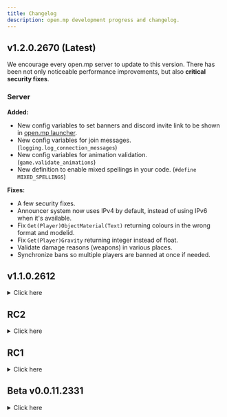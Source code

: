```yaml
---
title: Changelog
description: open.mp development progress and changelog.
---
```


## **v1.2.0.2670 (Latest)**

We encourage every open.mp server to update to this version. There has been not only noticeable performance improvements, but also **critical security fixes**.

### Server

**Added:**

- New config variables to set banners and discord invite link to be shown in [open.mp launcher](https://github.com/openmultiplayer/launcher/releases/latest).
- New config variables for join messages. (`logging.log_connection_messages`)
- New config variables for animation validation. (`game.validate_animations`)
- New definition to enable mixed spellings in your code. (`#define MIXED_SPELLINGS`)

**Fixes:**

- A few security fixes.
- Announcer system now uses IPv4 by default, instead of using IPv6 when it's available.
- Fix `Get(Player)ObjectMaterial(Text)` returning colours in the wrong format and modelid.
- Fix `Get(Player)Gravity` returning integer instead of float.
- Validate damage reasons (weapons) in various places.
- Synchronize bans so multiple players are banned at once if needed.

## **v1.1.0.2612**

<details style='cursor:pointer'>
<summary>Click here</summary>

open.mp is now out of RC phase, and we are happy to announce we are finally stable enough to go down the consistent development road. with v1.1.0.2612, we fixed a lot of bugs and issues, and resolved so many behavior differences. so make sure you update to latest builds and run your server smoothly.

open.mp launcher is finally out, you can now reliably browse servers, select a server you want to play on, and join it!
Bringing a lot of new features into it, you're going to have a much better experience compared to old experience you always had to have with samp launcher.
It can be found at https://github.com/openmultiplayer/launcher/releases

### Server

**Added:**

- x64 version of omp-server.
- Add `.so` to plugin names automatically.

**Changes:**

- Return `estimatedTime` in `Move(Player)Object` functions.

**Fixes:**

- Fixed `GetVehicleLastDriver` returning 0 when invalid `vehicleid` is passed.

</details>

## RC2

<details style='cursor:pointer'>
<summary>Click here</summary>

Release Candidate 2 (RC2) of the open.mp server.

### Server

**New functions:**

- [GetPlayerMarkerForPlayer](scripting/functions/GetPlayerMarkerForPlayer)

**Deprecated functions:**

- GetPlayer3DTextLabelVirtualW
- SetPlayer3DTextLabelDrawDist
- GetPlayer3DTextLabelDrawDist
- SendClientMessagef
- GameTextForPlayerf
- SendPlayerMessageToPlayerf
- SendClientMessageToAllf
- GameTextForAllf
- SendPlayerMessageToAllf
- SendRconCommandf
- AllowAdminTeleport
- GetPlayerPoolSize
- GetVehiclePoolSize
- GetActorPoolSize
- GetServerVarAsString
- GetServerVarAsFloat
- TextDrawColor
- TextDrawBoxColor
- TextDrawBackgroundColor
- TextDrawSetPreviewVehCol
- PlayerTextDrawColor
- PlayerTextDrawBoxColor
- PlayerTextDrawBackgroundColor
- PlayerTextDrawSetPreviewVehCol
- TextDrawGetColor
- TextDrawGetBoxColor
- TextDrawGetBackgroundColor
- TextDrawGetPreviewVehCol
- PlayerTextDrawGetColor
- PlayerTextDrawGetBoxColor
- PlayerTextDrawGetBackgroundCol
- PlayerTextDrawGetPreviewVehCol
- db_num_rows
- db_get_mem_handle
- db_get_result_mem_handle
- SelectObject
- EditObject
- EditPlayerObject
- CancelEdit
- SetObjectsDefaultCameraCol
- SetObjectNoCameraCol
- IsObjectNoCameraCol
- SetPlayerObjectNoCameraCol
- IsPlayerObjectNoCameraCol
- GetPlayerCameraTargetPlayerObj
- GetObjectTarget
- GetPlayerObjectTarget
- GetPlayerDialog
- fmkdir
- dcreate
- GetVehicleTower
- ChangeVehicleColor

**Fixes:**

- Fix `.so` being required on Linux legacy plugins.
- Attached objects are correctly shown to other players.
- Fix a crash when loading invalid pawn memory.

</details>

## RC1

<details style='cursor:pointer'>
<summary>Click here</summary>

Release Candidate 1 (RC1) of the open.mp server! We're now out of beta. 

### Server

**Added:**

- Added `{Float,_}:...` to `AddMenuItem`, `Create3DTextLabel`, `CreateMenu`, `CreatePlayer3DTextLabel`, `CreatePlayerTextDraw`, `GameTextForAll`, `GameTextForPlayer`, `PlayerTextDrawSetString`, `SendClientMessage`, `SendClientMessageToAll`, `SendRconCommand`, `SetMenuColumnHeader`, `SetObjectMaterialText`, `SetPlayerObjectMaterialText`, `SetPVarString`, `SetSVarString`, `ShowPlayerDialog`, `TextDrawCreate`, `TextDrawSetString`, `Update3DTextLabelText`, `UpdatePlayer3DTextLabelText` functions. They all format now.

**Fixes:**

- Memory reduction.

</details>

## Beta v0.0.11.2331

<details style='cursor:pointer'>
<summary>Click here</summary>

### Server

**New functions:**

- [TogglePlayerWidescreen](scripting/functions/TogglePlayerWidescreen)
- [IsPlayerWidescreenToggled](scripting/functions/IsPlayerWidescreenToggled)
- [GetSpawnInfo](scripting/functions/GetSpawnInfo)
- [GetPlayerSkillLevel](scripting/functions/GetPlayerSkillLevel)
- [GetPlayerWeather](scripting/functions/GetPlayerWeather)
- [IsPlayerCheckpointActive](scripting/functions/IsPlayerCheckpointActive)
- [GetPlayerCheckpoint](scripting/functions/GetPlayerCheckpoint)
- [IsPlayerRaceCheckpointActive](scripting/functions/IsPlayerRaceCheckpointActive)
- [GetPlayerRaceCheckpoint](scripting/functions/GetPlayerRaceCheckpoint)
- [GetPlayerWorldBounds](scripting/functions/GetPlayerWorldBounds)
- [IsPlayerInModShop](scripting/functions/IsPlayerInModShop)
- [GetPlayerSirenState](scripting/functions/GetPlayerSirenState)
- [GetPlayerLandingGearState](scripting/functions/GetPlayerLandingGearState)
- [GetPlayerHydraReactorAngle](scripting/functions/GetPlayerHydraReactorAngle)
- [GetPlayerTrainSpeed](scripting/functions/GetPlayerTrainSpeed)
- [GetPlayerZAim](scripting/functions/GetPlayerZAim)
- [GetPlayerSurfingOffsets](scripting/functions/GetPlayerSurfingOffsets)
- [GetPlayerRotationQuat](scripting/functions/GetPlayerRotationQuat)
- [GetPlayerDialogID](scripting/functions/GetPlayerDialogID)
- [GetPlayerSpectateID](scripting/functions/GetPlayerSpectateID)
- [GetPlayerSpectateType](scripting/functions/GetPlayerSpectateType)
- [GetPlayerRawIp](scripting/functions/GetPlayerRawIp)
- [SetPlayerGravity](scripting/functions/SetPlayerGravity)
- [GetPlayerGravity](scripting/functions/GetPlayerGravity)
- [SetPlayerAdmin](scripting/functions/SetPlayerAdmin)
- [IsPlayerSpawned](scripting/functions/IsPlayerSpawned)
- [IsPlayerControllable](scripting/functions/IsPlayerControllable)
- [IsPlayerCameraTargetEnabled](scripting/functions/IsPlayerCameraTargetEnabled)
- [TogglePlayerGhostMode](scripting/functions/TogglePlayerGhostMode)
- [GetPlayerGhostMode](scripting/functions/GetPlayerGhostMode)
- [GetPlayerBuildingsRemoved](scripting/functions/GetPlayerBuildingsRemoved)
- [GetPlayerAttachedObject](scripting/functions/GetPlayerAttachedObject)
- [SendClientMessagef](scripting/functions/SendClientMessagef)
- [GameTextForPlayerf](scripting/functions/GameTextForPlayerf)
- [SendPlayerMessageToPlayerf](scripting/functions/SendPlayerMessageToPlayerf)
- [RemovePlayerWeapon](scripting/functions/RemovePlayerWeapon)
- [HidePlayerDialog](scripting/functions/HidePlayerDialog)
- [IsPlayerUsingOfficialClient](scripting/functions/IsPlayerUsingOfficialClient)
- [AllowPlayerTeleport](scripting/functions/AllowPlayerTeleport)
- [IsPlayerTeleportAllowed](scripting/functions/IsPlayerTeleportAllowed)
- [AllowPlayerWeapons](scripting/functions/AllowPlayerWeapons)
- [ArePlayerWeaponsAllowed](scripting/functions/ArePlayerWeaponsAllowed)
- [IsValidTextDraw](scripting/functions/IsValidTextDraw)
- [IsTextDrawVisibleForPlayer](scripting/functions/IsTextDrawVisibleForPlayer)
- [TextDrawGetString](scripting/functions/TextDrawGetString)
- [TextDrawSetPos](scripting/functions/TextDrawSetPos)
- [TextDrawGetLetterSize](scripting/functions/TextDrawGetLetterSize)
- [TextDrawGetTextSize](scripting/functions/TextDrawGetTextSize)
- [TextDrawGetPos](scripting/functions/TextDrawGetPos)
- [TextDrawGetColor](scripting/functions/TextDrawGetColor)
- [TextDrawGetBoxColor](scripting/functions/TextDrawGetBoxColor)
- [TextDrawGetBackgroundColor](scripting/functions/TextDrawGetBackgroundColor)
- [TextDrawGetShadow](scripting/functions/TextDrawGetShadow)
- [TextDrawGetOutline](scripting/functions/TextDrawGetOutline)
- [TextDrawGetFont](scripting/functions/TextDrawGetFont)
- [TextDrawIsBox](scripting/functions/TextDrawIsBox)
- [TextDrawIsProportional](scripting/functions/TextDrawIsProportional)
- [TextDrawIsSelectable](scripting/functions/TextDrawIsSelectable)
- [TextDrawGetAlignment](scripting/functions/TextDrawGetAlignment)
- [TextDrawGetPreviewModel](scripting/functions/TextDrawGetPreviewModel)
- [TextDrawGetPreviewRot](scripting/functions/TextDrawGetPreviewRot)
- [TextDrawGetPreviewVehCol](scripting/functions/TextDrawGetPreviewVehCol)
- [TextDrawSetStringForPlayer](scripting/functions/TextDrawSetStringForPlayer)
- [IsValidPlayerTextDraw](scripting/functions/IsValidPlayerTextDraw)
- [IsPlayerTextDrawVisible](scripting/functions/IsPlayerTextDrawVisible)
- [PlayerTextDrawGetString](scripting/functions/PlayerTextDrawGetString)
- [PlayerTextDrawSetPos](scripting/functions/PlayerTextDrawSetPos)
- [PlayerTextDrawGetLetterSize](scripting/functions/PlayerTextDrawGetLetterSize)
- [PlayerTextDrawGetTextSize](scripting/functions/PlayerTextDrawGetTextSize)
- [PlayerTextDrawGetPos](scripting/functions/PlayerTextDrawGetPos)
- [PlayerTextDrawGetColor](scripting/functions/PlayerTextDrawGetColor)
- [PlayerTextDrawGetBoxColor](scripting/functions/PlayerTextDrawGetBoxColor)
- [PlayerTextDrawGetBackgroundCol](scripting/functions/PlayerTextDrawGetBackgroundCol)
- [PlayerTextDrawGetShadow](scripting/functions/PlayerTextDrawGetShadow)
- [PlayerTextDrawGetOutline](scripting/functions/PlayerTextDrawGetOutline)
- [PlayerTextDrawGetFont](scripting/functions/PlayerTextDrawGetFont)
- [PlayerTextDrawIsBox](scripting/functions/PlayerTextDrawIsBox)
- [PlayerTextDrawIsProportional](scripting/functions/PlayerTextDrawIsProportional)
- [PlayerTextDrawIsSelectable](scripting/functions/PlayerTextDrawIsSelectable)
- [PlayerTextDrawGetAlignment](scripting/functions/PlayerTextDrawGetAlignment)
- [PlayerTextDrawGetPreviewModel](scripting/functions/PlayerTextDrawGetPreviewModel)
- [PlayerTextDrawGetPreviewRot](scripting/functions/PlayerTextDrawGetPreviewRot)
- [PlayerTextDrawGetPreviewVehCol](scripting/functions/PlayerTextDrawGetPreviewVehCol)
- [IsValidGangZone](scripting/functions/IsValidGangZone)
- [IsPlayerInGangZone](scripting/functions/IsPlayerInGangZone)
- [IsGangZoneVisibleForPlayer](scripting/functions/IsGangZoneVisibleForPlayer)
- [GangZoneGetColorForPlayer](scripting/functions/GangZoneGetColorForPlayer)
- [GangZoneGetFlashColorForPlayer](scripting/functions/GangZoneGetFlashColorForPlayer)
- [IsGangZoneFlashingForPlayer](scripting/functions/IsGangZoneFlashingForPlayer)
- [GangZoneGetPos](scripting/functions/GangZoneGetPos)
- [UseGangZoneCheck](scripting/functions/UseGangZoneCheck)
- [CreatePlayerGangZone](scripting/functions/CreatePlayerGangZone)
- [PlayerGangZoneDestroy](scripting/functions/PlayerGangZoneDestroy)
- [PlayerGangZoneShow](scripting/functions/PlayerGangZoneShow)
- [PlayerGangZoneHide](scripting/functions/PlayerGangZoneHide)
- [PlayerGangZoneFlash](scripting/functions/PlayerGangZoneFlash)
- [PlayerGangZoneStopFlash](scripting/functions/PlayerGangZoneStopFlash)
- [IsValidPlayerGangZone](scripting/functions/IsValidPlayerGangZone)
- [IsPlayerInPlayerGangZone](scripting/functions/IsPlayerInPlayerGangZone)
- [IsPlayerGangZoneVisible](scripting/functions/IsPlayerGangZoneVisible)
- [PlayerGangZoneGetColor](scripting/functions/PlayerGangZoneGetColor)
- [PlayerGangZoneGetFlashColor](scripting/functions/PlayerGangZoneGetFlashColor)
- [IsPlayerGangZoneFlashing](scripting/functions/IsPlayerGangZoneFlashing)
- [PlayerGangZoneGetPos](scripting/functions/PlayerGangZoneGetPos)
- [UsePlayerGangZoneCheck](scripting/functions/UsePlayerGangZoneCheck)
- [GetObjectDrawDistance](scripting/functions/GetObjectDrawDistance)
- [GetObjectMoveSpeed](scripting/functions/GetObjectMoveSpeed)
- [GetObjectTarget](scripting/functions/GetObjectTarget)
- [GetObjectMovingTargetPos](scripting/functions/GetObjectMovingTargetPos)
- [GetObjectMovingTargetRot](scripting/functions/GetObjectMovingTargetRot)
- [GetObjectAttachedData](scripting/functions/GetObjectAttachedData)
- [GetObjectAttachedOffset](scripting/functions/GetObjectAttachedOffset)
- [GetObjectSyncRotation](scripting/functions/GetObjectSyncRotation)
- [IsObjectMaterialSlotUsed](scripting/functions/IsObjectMaterialSlotUsed)
- [GetObjectMaterial](scripting/functions/GetObjectMaterial)
- [GetObjectMaterialText](scripting/functions/GetObjectMaterialText)
- [IsObjectNoCameraCol](scripting/functions/IsObjectNoCameraCol)
- [GetPlayerObjectDrawDistance](scripting/functions/GetPlayerObjectDrawDistance)
- [SetPlayerObjectMoveSpeed](scripting/functions/SetPlayerObjectMoveSpeed)
- [GetPlayerObjectMoveSpeed](scripting/functions/GetPlayerObjectMoveSpeed)
- [GetPlayerObjectTarget](scripting/functions/GetPlayerObjectTarget)
- [GetPlayerObjectMovingTargetPos](scripting/functions/GetPlayerObjectMovingTargetPos)
- [GetPlayerObjectMovingTargetRot](scripting/functions/GetPlayerObjectMovingTargetRot)
- [GetPlayerObjectAttachedData](scripting/functions/GetPlayerObjectAttachedData)
- [GetPlayerObjectAttachedOffset](scripting/functions/GetPlayerObjectAttachedOffset)
- [GetPlayerObjectSyncRotation](scripting/functions/GetPlayerObjectSyncRotation)
- [IsPlayerObjectMaterialSlotUsed](scripting/functions/IsPlayerObjectMaterialSlotUsed)
- [GetPlayerObjectMaterial](scripting/functions/GetPlayerObjectMaterial)
- [GetPlayerObjectMaterialText](scripting/functions/GetPlayerObjectMaterialText)
- [IsPlayerObjectNoCameraCol](scripting/functions/IsPlayerObjectNoCameraCol)
- [GetPlayerSurfingPlayerObjectID](scripting/functions/GetPlayerSurfingPlayerObjectID)
- [GetPlayerCameraTargetPlayerObj](scripting/functions/GetPlayerCameraTargetPlayerObj)
- [GetObjectType](scripting/functions/GetObjectType)
- [IsValidPickup](scripting/functions/IsValidPickup)
- [IsPickupStreamedIn](scripting/functions/IsPickupStreamedIn)
- [GetPickupPos](scripting/functions/GetPickupPos)
- [GetPickupModel](scripting/functions/GetPickupModel)
- [GetPickupType](scripting/functions/GetPickupType)
- [GetPickupVirtualWorld](scripting/functions/GetPickupVirtualWorld)
- [SetPickupPos](scripting/functions/SetPickupPos)
- [SetPickupModel](scripting/functions/SetPickupModel)
- [SetPickupType](scripting/functions/SetPickupType)
- [SetPickupVirtualWorld](scripting/functions/SetPickupVirtualWorld)
- [ShowPickupForPlayer](scripting/functions/ShowPickupForPlayer)
- [HidePickupForPlayer](scripting/functions/HidePickupForPlayer)
- [IsPickupHiddenForPlayer](scripting/functions/IsPickupHiddenForPlayer)
- [IsMenuDisabled](scripting/functions/IsMenuDisabled)
- [IsMenuRowDisabled](scripting/functions/IsMenuRowDisabled)
- [GetMenuColumns](scripting/functions/GetMenuColumns)
- [GetMenuItems](scripting/functions/GetMenuItems)
- [GetMenuPos](scripting/functions/GetMenuPos)
- [GetMenuColumnWidth](scripting/functions/GetMenuColumnWidth)
- [GetMenuColumnHeader](scripting/functions/GetMenuColumnHeader)
- [GetMenuItem](scripting/functions/GetMenuItem)
- [IsValid3DTextLabel](scripting/functions/IsValid3DTextLabel)
- [Is3DTextLabelStreamedIn](scripting/functions/Is3DTextLabelStreamedIn)
- [Get3DTextLabelText](scripting/functions/Get3DTextLabelText)
- [Get3DTextLabelColor](scripting/functions/Get3DTextLabelColor)
- [Get3DTextLabelPos](scripting/functions/Get3DTextLabelPos)
- [Set3DTextLabelDrawDistance](scripting/functions/Set3DTextLabelDrawDistance)
- [Get3DTextLabelDrawDistance](scripting/functions/Get3DTextLabelDrawDistance)
- [Get3DTextLabelLOS](scripting/functions/Get3DTextLabelLOS)
- [Set3DTextLabelLOS](scripting/functions/Set3DTextLabelLOS)
- [Set3DTextLabelVirtualWorld](scripting/functions/Set3DTextLabelVirtualWorld)
- [Get3DTextLabelVirtualWorld](scripting/functions/Get3DTextLabelVirtualWorld)
- [Get3DTextLabelAttachedData](scripting/functions/Get3DTextLabelAttachedData)
- [IsValidPlayer3DTextLabel](scripting/functions/IsValidPlayer3DTextLabel)
- [GetPlayer3DTextLabelText](scripting/functions/GetPlayer3DTextLabelText)
- [GetPlayer3DTextLabelColor](scripting/functions/GetPlayer3DTextLabelColor)
- [GetPlayer3DTextLabelPos](scripting/functions/GetPlayer3DTextLabelPos)
- [SetPlayer3DTextLabelDrawDist](scripting/functions/SetPlayer3DTextLabelDrawDist)
- [GetPlayer3DTextLabelDrawDist](scripting/functions/GetPlayer3DTextLabelDrawDist)
- [GetPlayer3DTextLabelLOS](scripting/functions/GetPlayer3DTextLabelLOS)
- [SetPlayer3DTextLabelLOS](scripting/functions/SetPlayer3DTextLabelLOS)
- [GetPlayer3DTextLabelVirtualW](scripting/functions/GetPlayer3DTextLabelVirtualW)
- [GetPlayer3DTextLabelAttached](scripting/functions/GetPlayer3DTextLabelAttached)
- [GetVehicleSpawnInfo](scripting/functions/GetVehicleSpawnInfo)
- [SetVehicleSpawnInfo](scripting/functions/SetVehicleSpawnInfo)
- [GetVehicleColor](scripting/functions/GetVehicleColor)
- [GetVehiclePaintjob](scripting/functions/GetVehiclePaintjob)
- [GetVehicleInterior](scripting/functions/GetVehicleInterior)
- [GetVehicleNumberPlate](scripting/functions/GetVehicleNumberPlate)
- [SetVehicleRespawnDelay](scripting/functions/SetVehicleRespawnDelay)
- [GetVehicleRespawnDelay](scripting/functions/GetVehicleRespawnDelay)
- [GetVehicleTower](scripting/functions/GetVehicleTower)
- [GetVehicleCab](scripting/functions/GetVehicleCab)
- [GetVehicleOccupiedTick](scripting/functions/GetVehicleOccupiedTick)
- [HasVehicleBeenOccupied](scripting/functions/HasVehicleBeenOccupied)
- [IsVehicleOccupied](scripting/functions/IsVehicleOccupied)
- [GetVehicleRespawnTick](scripting/functions/GetVehicleRespawnTick)
- [IsVehicleDead](scripting/functions/IsVehicleDead)
- [ToggleVehicleSirenEnabled](scripting/functions/ToggleVehicleSirenEnabled)
- [IsVehicleSirenEnabled](scripting/functions/IsVehicleSirenEnabled)
- [GetVehicleModelCount](scripting/functions/GetVehicleModelCount)
- [GetVehicleLastDriver](scripting/functions/GetVehicleLastDriver)
- [GetVehicleDriver](scripting/functions/GetVehicleDriver)
- [GetVehicleModelsUsed](scripting/functions/GetVehicleModelsUsed)
- [GetVehicleSirenState](scripting/functions/GetVehicleSirenState)
- [GetVehicleLandingGearState](scripting/functions/GetVehicleLandingGearState)
- [GetVehicleHydraReactorAngle](scripting/functions/GetVehicleHydraReactorAngle)
- [GetVehicleTrainSpeed](scripting/functions/GetVehicleTrainSpeed)
- [GetVehicleMatrix](scripting/functions/GetVehicleMatrix)
- [GetActorSkin](scripting/functions/GetActorSkin)
- [SetActorSkin](scripting/functions/SetActorSkin)
- [GetActorSpawnInfo](scripting/functions/GetActorSpawnInfo)
- [GetActorAnimation](scripting/functions/GetActorAnimation)
- [ToggleChatTextReplacement](scripting/functions/ToggleChatTextReplacement)
- [ChatTextReplacementToggled](scripting/functions/ChatTextReplacementToggled)
- [GetAvailableClasses](scripting/functions/GetAvailableClasses)
- [GetPlayerClass](scripting/functions/GetPlayerClass)
- [EditPlayerClass](scripting/functions/EditPlayerClass)
- [GetWeaponSlot](scripting/functions/GetWeaponSlot)
- [ClearBanList](scripting/functions/ClearBanList)
- [IsBanned](scripting/functions/IsBanned)
- [IsValidNickName](scripting/functions/IsValidNickName)
- [AllowNickNameCharacter](scripting/functions/AllowNickNameCharacter)
- [IsNickNameCharacterAllowed](scripting/functions/IsNickNameCharacterAllowed)
- [AddServerRule](scripting/functions/AddServerRule)
- [SetServerRule](scripting/functions/SetServerRule)
- [IsValidServerRule](scripting/functions/IsValidServerRule)
- [RemoveServerRule](scripting/functions/RemoveServerRule)
- [SendClientMessageToAllf](scripting/functions/SendClientMessageToAllf)
- [GameTextForAllf](scripting/functions/GameTextForAllf)
- [SendPlayerMessageToAllf](scripting/functions/SendPlayerMessageToAllf)
- [SendRconCommandf](scripting/functions/SendRconCommandf)
- [GetRunningTimers](scripting/functions/GetRunningTimers)
- [GetVehicles](scripting/functions/GetVehicles)
- [GetPlayers](scripting/functions/GetPlayers)
- [GetActors](scripting/functions/GetActors)
- [AllowAdminTeleport](scripting/functions/AllowAdminTeleport)
- [IsAdminTeleportAllowed](scripting/functions/IsAdminTeleportAllowed)
- [AllowInteriorWeapons](scripting/functions/AllowInteriorWeapons)
- [AreInteriorWeaponsAllowed](scripting/functions/AreInteriorWeaponsAllowed)
- [AreAllAnimationsEnabled](scripting/functions/AreAllAnimationsEnabled)
- [EnableAllAnimations](scripting/functions/EnableAllAnimations)
- [GetWeather](scripting/functions/GetWeather)

**New callbacks:**

- [OnPlayerEnterGangZone](scripting/callbacks/OnPlayerEnterGangZone)
- [OnPlayerLeaveGangZone](scripting/callbacks/OnPlayerLeaveGangZone)
- [OnPlayerClickGangZone](scripting/callbacks/OnPlayerClickGangZone)
- [OnPlayerEnterPlayerGangZone](scripting/callbacks/OnPlayerEnterPlayerGangZone)
- [OnPlayerLeavePlayerGangZone](scripting/callbacks/OnPlayerLeavePlayerGangZone)
- [OnPlayerClickPlayerGangZone](scripting/callbacks/OnPlayerClickPlayerGangZone)
- [OnPickupStreamIn](../scripting/callbacks/OnPickupStreamIn)
- [OnPickupStreamOut](../scripting/callbacks/OnPickupStreamOut)
- [OnPlayerPickUpPlayerPickup](../scripting/callbacks/OnPlayerPickUpPlayerPickup)
- [OnPlayerPickupStreamIn](../scripting/callbacks/OnPlayerPickupStreamIn)
- [OnPlayerPickupStreamOut](../scripting/callbacks/OnPlayerPickupStreamOut)

</details>
